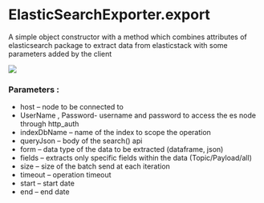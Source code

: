 # ElasticSearchExporter.export

A simple object constructor with a method which combines attributes of elasticsearch package to extract data from elasticstack with some parameters added by the client

![](https://github.com/arjuninstil/elasticstack_extractor/tree/master/Images/Capture.PNG)

### Parameters :
* host – node to be connected to
* UserName , Password- username and password to access the es node through http_auth
* indexDbName – name of the index to scope the operation
* queryJson – body of the search() api
* form – data type of the data to be extracted (dataframe, json)
* fields – extracts only specific fields within the data (Topic/Payload/all)
* size – size of the batch send at each iteration
* timeout – operation timeout
* start – start date
* end – end date

